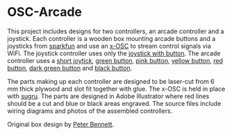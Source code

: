 OSC-Arcade
==========

This project includes designs for two controllers, an arcade controller and a joystick.  Each controller is a wooden box mounting arcade buttons and a joysticks from [sparkfun](https://www.sparkfun.com/) and use an [x-OSC](http://www.x-io.co.uk/x-osc/) to stream control signals via WiFi.  The joystick controller uses only the [joystick with button](https://www.sparkfun.com/products/9136).  The arcade controller uses a [short joytick](https://www.sparkfun.com/products/9182), [green button](https://www.sparkfun.com/products/9179), [pink button](https://www.sparkfun.com/products/9177), [yellow button](https://www.sparkfun.com/products/9180), [red button](https://www.sparkfun.com/products/9336), [dark green button](https://www.sparkfun.com/products/9341) and [black button](https://www.sparkfun.com/products/9339).

The parts making up each controller are designed to be laser-cut from 6 mm thick plywood and slot fit together with glue.  The x-OSC is held in place with [sugru](https://sugru.com/).  The parts are designed in Adobe Illustrator where red lines should be a cut and blue or black areas engraved.  The source files include wiring diagrams and photos of the assembled controllers.

Original box design by [Peter Bennett](http://www.peteinfo.com/).
